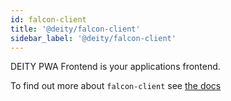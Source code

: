 ```yaml
---
id: falcon-client
title: '@deity/falcon-client'
sidebar_label: '@deity/falcon-client'
---
```


DEITY PWA Frontend is your applications frontend.

To find out more about `falcon-client` see [the docs](/docs/platform/client/about)

